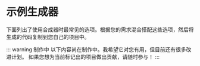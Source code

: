 # 示例生成器

下面列出了使用合成器时最常见的选项。根据您的需求混合搭配这些选项，然后将生成的代码复制到您自己的项目中。

::: warning 制作中
以下内容尚在制作中。我希望它对您有用，但目前还有很多改进计划。
如果您想为当前标记出的项目做出贡献，请随时参与！
:::

<sandbox-container></sandbox-container>
